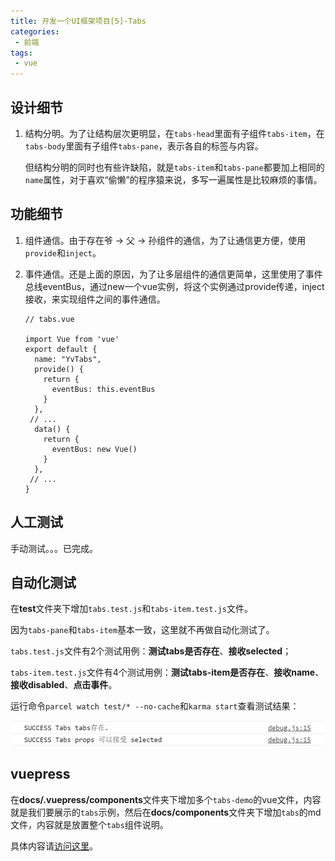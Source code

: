```yaml
---
title: 开发一个UI框架项目[5]-Tabs
categories:
 - 前端
tags:
 - vue
---
```


## 设计细节

1. 结构分明。为了让结构层次更明显，在`tabs-head`里面有子组件`tabs-item`，在`tabs-body`里面有子组件`tabs-pane`，表示各自的标签与内容。

   但结构分明的同时也有些许缺陷，就是`tabs-item`和`tabs-pane`都要加上相同的`name`属性，对于喜欢“偷懒”的程序猿来说，多写一遍属性是比较麻烦的事情。

<!-- more -->

## 功能细节

1. 组件通信。由于存在爷 -> 父 -> 孙组件的通信，为了让通信更方便，使用`provide`和`inject`。

2. 事件通信。还是上面的原因，为了让多层组件的通信更简单，这里使用了事件总线eventBus，通过new一个vue实例，将这个实例通过provide传递，inject接收，来实现组件之间的事件通信。

   ```vue
   // tabs.vue
   
   import Vue from 'vue'
   export default {
     name: "YvTabs",
     provide() {
       return {
         eventBus: this.eventBus
       }
     },
   	// ...
     data() {
       return {
         eventBus: new Vue()
       }
     },
   	// ...
   }
   ```

## 人工测试

手动测试。。。已完成。

## 自动化测试

在**test**文件夹下增加`tabs.test.js`和`tabs-item.test.js`文件。

因为`tabs-pane`和`tabs-item`基本一致，这里就不再做自动化测试了。

`tabs.test.js`文件有2个测试用例：**测试tabs是否存在**、**接收selected**；

`tabs-item.test.js`文件有4个测试用例：**测试tabs-item是否存在**、**接收name**、**接收disabled**、**点击事件**。  

运行命令`parcel watch test/* --no-cache`和`karma start`查看测试结果：



![tabs测试结果](/images/tabs-test.png)

## vuepress

在**docs/.vuepress/components**文件夹下增加多个`tabs-demo`的vue文件，内容就是我们要展示的`tabs`示例，然后在**docs/components**文件夹下增加`tabs`的md文件，内容就是放置整个`tabs`组件说明。

具体内容请[访问这里](https://ysom.github.io/yvue-ui/components/tabs.html)。